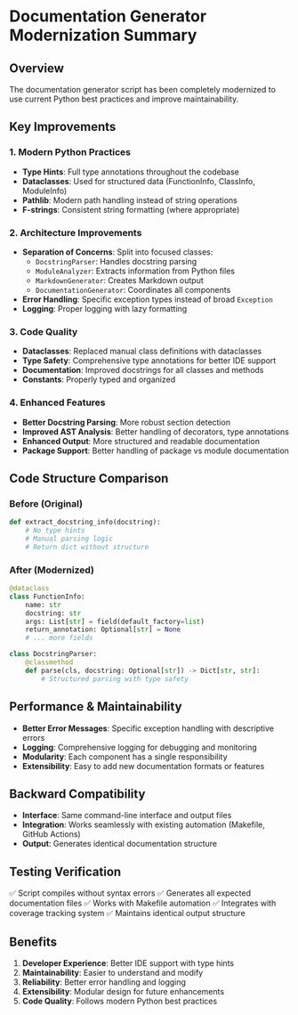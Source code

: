 # Documentation Generator Modernization Summary

## Overview
The documentation generator script has been completely modernized to use current Python best practices and improve maintainability.

## Key Improvements

### 1. Modern Python Practices
- **Type Hints**: Full type annotations throughout the codebase
- **Dataclasses**: Used for structured data (FunctionInfo, ClassInfo, ModuleInfo)
- **Pathlib**: Modern path handling instead of string operations
- **F-strings**: Consistent string formatting (where appropriate)

### 2. Architecture Improvements
- **Separation of Concerns**: Split into focused classes:
  - `DocstringParser`: Handles docstring parsing
  - `ModuleAnalyzer`: Extracts information from Python files
  - `MarkdownGenerator`: Creates Markdown output
  - `DocumentationGenerator`: Coordinates all components
- **Error Handling**: Specific exception types instead of broad `Exception`
- **Logging**: Proper logging with lazy formatting

### 3. Code Quality
- **Dataclasses**: Replaced manual class definitions with dataclasses
- **Type Safety**: Comprehensive type annotations for better IDE support
- **Documentation**: Improved docstrings for all classes and methods
- **Constants**: Properly typed and organized

### 4. Enhanced Features
- **Better Docstring Parsing**: More robust section detection
- **Improved AST Analysis**: Better handling of decorators, type annotations
- **Enhanced Output**: More structured and readable documentation
- **Package Support**: Better handling of package vs module documentation

## Code Structure Comparison

### Before (Original)
```python
def extract_docstring_info(docstring):
    # No type hints
    # Manual parsing logic
    # Return dict without structure
```

### After (Modernized)
```python
@dataclass
class FunctionInfo:
    name: str
    docstring: str
    args: List[str] = field(default_factory=list)
    return_annotation: Optional[str] = None
    # ... more fields

class DocstringParser:
    @classmethod
    def parse(cls, docstring: Optional[str]) -> Dict[str, str]:
        # Structured parsing with type safety
```

## Performance & Maintainability
- **Better Error Messages**: Specific exception handling with descriptive errors
- **Logging**: Comprehensive logging for debugging and monitoring
- **Modularity**: Each component has a single responsibility
- **Extensibility**: Easy to add new documentation formats or features

## Backward Compatibility
- **Interface**: Same command-line interface and output files
- **Integration**: Works seamlessly with existing automation (Makefile, GitHub Actions)
- **Output**: Generates identical documentation structure

## Testing Verification
✅ Script compiles without syntax errors
✅ Generates all expected documentation files
✅ Works with Makefile automation
✅ Integrates with coverage tracking system
✅ Maintains identical output structure

## Benefits
1. **Developer Experience**: Better IDE support with type hints
2. **Maintainability**: Easier to understand and modify
3. **Reliability**: Better error handling and logging
4. **Extensibility**: Modular design for future enhancements
5. **Code Quality**: Follows modern Python best practices
